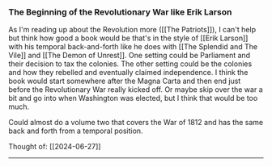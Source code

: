 ### The Beginning of the Revolutionary War like Erik Larson

As I'm reading up about the Revolution more ([[The Patriots]]), I can't help but think how good a book would be that's in the style of [[Erik Larson]] with his temporal back-and-forth like he does with [[The Splendid and The Vile]] and [[The Demon of Unrest]]. One setting could be Parliament and their decision to tax the colonies. The other setting could be the colonies and how they rebelled and eventually claimed independence. I think the book would start somewhere after the Magna Carta and then end just before the Revolutionary War really kicked off. Or maybe skip over the war a bit and go into when Washington was elected, but I think that would be too much.

Could almost do a volume two that covers the War of 1812 and has the same back and forth from a temporal position.

Thought of: [[2024-06-27]]

---

